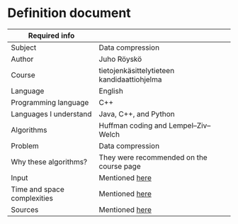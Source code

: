 # Definition document
| Required info               |                                                |
| --------------------------- | ---------------------------------------------- |
| Subject                     | Data compression                               |
| Author                      | Juho Röyskö                                    |
| Course                      | tietojenkäsittelytieteen kandidaattiohjelma    |
| Language                    | English                                        |
| Programming language        | C++                                            |
| Languages I understand      | Java, C++, and Python                          |
| Algorithms                  | Huffman coding and Lempel–Ziv–Welch            |
| Problem                     | Data compression                               |
| Why these algorithms?       | They were recommended on the course page       |
| Input                       | Mentioned [here](./usage-instructions.md)      |
| Time and space complexities | Mentioned [here](./Implementation-document.md) |
| Sources                     | Mentioned [here](./Implementation-document.md) |
